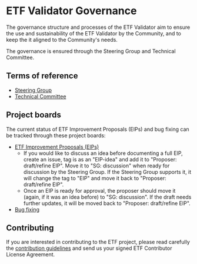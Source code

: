 # ETF Validator Governance

The governance structure and processes of the ETF Validator aim to ensure the use and
sustainability of the ETF Validator by the Community, and to keep the it aligned to the Community's needs.

The governance is ensured through the Steering Group and Technical Committee.

## Terms of reference

* [Steering Group](TOR/Steering_Group.adoc)
* [Technical Committee](TOR/Technical_Committee.adoc)

## Project boards

The current status of ETF Improvement Proposals (EIPs) and bug fixing can be tracked through these project boards:

* [ETF Improvement Proposals (EIPs)](https://github.com/orgs/etf-validator/projects/2)
  * If you would like to discuss an idea before documenting a full EIP, create an issue, tag is as an "EIP-idea" and add it to "Proposer: draft/refine EIP". Move it to "SG: discussion" when ready for discussion by the Steering Group. If the Steering Group supports it, it will change the tag to "EIP" and move it back to "Proposer: draft/refine EIP". 
  * Once an EIP is ready for approval, the proposer should move it (again, if it was an idea before) to "SG: discussion". If the draft needs further updates, it will be moved back to "Proposer: draft/refine EIP".
* [Bug fixing](https://github.com/orgs/etf-validator/projects/3)

## Contributing

If you are interested in contributing to the ETF project, please read carefully the [contribution guidelines](TOR/Contribution.md) and send us your signed ETF Contributor License Agreement.
